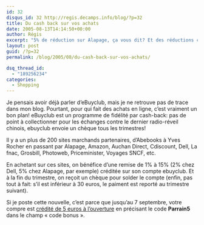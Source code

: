 ```yaml
---
id: 32
disqus_id: 32 http://regis.decamps.info/blog/?p=32
title: Du cash back sur vos achats
date: 2005-08-13T14:14:50+00:00
author: Régis
excerpt: "5% de réduction sur Alapage, ça vous dit? Et des réductions chez pixmania, La Redoute, Cdiscount? Et un cadeau de 5 euros  à l'ouverture du compte?"
layout: post
guid: /?p=32
permalink: /blog/2005/08/du-cash-back-sur-vos-achats/

dsq_thread_id:
  - "189256234"
categories:
  - Shopping
---
```

Je pensais avoir déjà parler d’eBuyclub, mais je ne retrouve pas de trace dans mon blog. Pourtant, pour qui fait des achats en ligne, c’est vraiment un bon plan! eBuyclub est un programme de fidélité par cash-back: pas de point à collectionner pour les échanges contre le dernier radio-réveil chinois, ebuyclub envoie un chèque tous les trimestres!

Il y a un plus de 200 sites marchands partenaires, d’Abebooks à Yves Rocher en passant par Alapage, Amazon, Auchan Direct, Cdiscount, Dell, La fnac, Grosbill, Photoweb, Priceminister, Voyages SNCF, etc.

En achetant sur ces sites, on bénéfice d’une remise de 1% à 15% (2% chez Dell, 5% chez Alapage, par exemple) créditée sur son compte ebuyclub. Et à la fin du trimestre, on reçoit un chèque pour solder le compte (enfin, pas tout à fait: s’il est inférieur à 30 euros, le paiment est reporté au trimestre suivant).

Si je poste cette nouvelle, c’est parce que jusqu’au 7 septembre, votre compre est [crédité de 5 euros à l’ouverture](http://www.ebuyclub.com/Accueil.jsp?parrain=decampsr) en précisant le code **Parrain5** dans le champ « code bonus ».
